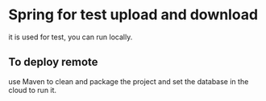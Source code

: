 # Spring for test upload and download

it is used for test, you can run locally.

## To deploy remote
use Maven to clean and package the project and set the database in the cloud to run it.
